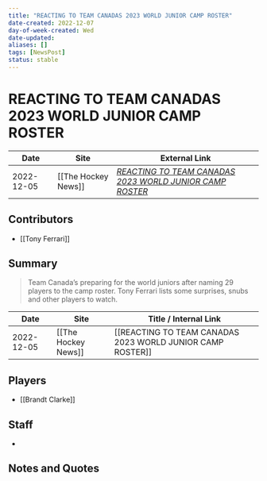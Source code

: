 ```yaml
---
title: "REACTING TO TEAM CANADAS 2023 WORLD JUNIOR CAMP ROSTER"
date-created: 2022-12-07
day-of-week-created: Wed
date-updated: 
aliases: []
tags: [NewsPost]
status: stable
---
```


# REACTING TO TEAM CANADAS 2023 WORLD JUNIOR CAMP ROSTER

| Date       | Site                | External Link                                                                                                                                     |
| ---------- | ------------------- | ------------------------------------------------------------------------------------------------------------------------------------------------- |
| 2022-12-05 | [[The Hockey News]] | [*REACTING TO TEAM CANADAS 2023 WORLD JUNIOR CAMP ROSTER*](https://thehockeynews.com/news/reacting-to-team-canadas-2023-world-junior-camp-roster) |

## Contributors
- [[Tony Ferrari]]

## Summary
> Team Canada’s preparing for the world juniors after naming 29 players to the camp roster. Tony Ferrari lists some surprises, snubs and other players to watch.

| Date       | Site                | Title / Internal Link                                      |
| ---------- | ------------------- | ---------------------------------------------------------- |
| 2022-12-05 | [[The Hockey News]] | [[REACTING TO TEAM CANADAS 2023 WORLD JUNIOR CAMP ROSTER]] |

## Players
- [[Brandt Clarke]]

## Staff
- 

## Notes and Quotes
> 

